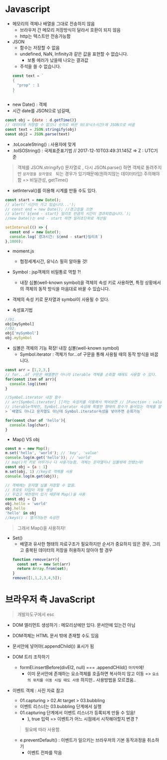 # Javascript

- 메모리의 객체나 배열을 그대로 전송하지 않음 
  + 브라우저 간 메모리 저장방식이 달라서 호환이 되지 않음
  + http는 텍스트만 전송가능함
- JSON
  + 함수는 저장할 수 없음
  + undefined, NaN, Infinity과 같은 값을 표현할 수 없습니다.
    * 보통 에러가 났을때 나오는 결과값
  + 주석을 쓸 수 없습니다.
  ```js
  const text = `
  {
    "prop" : 1
  }
  `
  ```
- new Date() : 객체
- 시간 date를 JSON으로 넘길때, 
```js
const obj = {date : d.getTime()} 
// 데이터에 저장할 수 없으니 숫자로 바꾼 뒤(유닉스시간)에 JSON으로 바꿈  
const text = JSON.stringify(obj)
const obj2 = JSON.parse(text)
```
- .toLocaleString() : 사용자에 맞게 
- .toISOString() : 국제표준표기법 // 2017-12-10T03:49:31.145Z => Z : UTC기준
> 객체를 JSON.stringify() 문자열로 , 다시 JSON.parse() 하면 객체로 돌려주지만  `문자열을 문자열로 ` 되는 경우가 있기때문에(원하지않는 데이터타입) 주의해야함 => 비일관성, getTime()
- setInterval()를 이용해 시계를 만들 수도 있다.
```js
const start = new Date();
// alert('시간이 가고 있습니다...');
// const end = new Date(); //경고창을 끄면
// alert(`${end - start} 밀리초 만큼의 시간이 경과되었습니다.`); 
//new Date()는 end - start 하면 밀리초단위로 계산됨

setInterval(() => {
  const end = new Date();
  console.log(`경과시간: ${end - start}밀리초`)
},1000);
```
- moment.js 
  * 협정세계시간, 유닉스 필히 알아둘 것!

- Symbol : jsp객체의 비밀통로 역할 ?!
  * 내장 심볼(well-known symbol)을 객체의 속성 키로 사용하면, 특정 상황에서의 객체의 동작 방식을 마음대로 바꿀 수 있습니다.
- 객체의 속성 키로 문자열과 symbol이 사용될 수 있다.
- 속성표기법
```js
//01.
obj[mySymbol]
//02.
obj['mySymbol']
obj.mySymbol
```
- 심볼은 객체의 기능 확장! 내장 심볼(well-known symbol)
  * Symbol.iterator : 객체가 for...of 구문을 통해 사용될 때의 동작 방식을 바꿉니다.
```js
const arr = [1,2,3,]
// for...of 구문은 배열뿐만 아니라 iterable 객체를 순회할 떄에도 사용할 수 있다.
for(const item of arr){
  console.log(item)
}

//Symbol.iterator 내장 함수
// arr[Symbol.iterator] []라는 속성키를 이용해서 찍어보면 // [Function : value]
// iterable객체란, Symbol.iterator 속성에 특별한 형태의 함수가 들어있는 객체를 말함
> `배열도 아니고 문자열도 아닌데 Symbol.iterator속성을 넣어주면 순회가능`

for(const char of 'hello'){
  console.log(char);
}
```
- Map() VS obj
```js
const m = new Map();
m.set('hello', 'world'); // 'key', 'value'
console.log(m.get('hello')); // 'world'
// map()의 키로 아무거나 다 사용가능함. 객체는 문자열이나 심볼밖에 안됐는데!
const obj = {a : 1}
m.set(obj, 1) //key로 객체를 사용
console.log(m.get(obj));

// 객체에는 문자열 심볼 저장할 수 없음.
// 프로토 타입이 자동 생성
// 무겁고 제한점이 있기 때문에 Map()을 사용
const obj = {}
obj.hello = 'world'
obj.hello
'hello' in obj
//keys() : 열거가능한 속성만

```
> 그래서 Map()을 사용하자!
- Set()
  + 배열과 유사한 형태의 자료구조가 필요하지만 순서가 중요하지 않은 경우, 그리고 중복된 데이터의 저장을 허용하지 않아야 할 경우
  ```js
  function remove(arr){
    const set = new Set(arr)
    return Array.from(set);
  }
  remove([1,1,2,3,4,5]);
  ```



# 브라우저 측 JavaScript 
> 개발자도구에서 esc  
- DOM 엘리먼트 생성하기 : 메모리상에만 있다. 문서안에 있는건 아님
- DOM객체는 HTML 문서 밖에 존재할 수도 있음
- 문서안에 넣어야(.appendChild()) 표시가 됨
- DOM 트리 조작하기
  + formEl.insertBefore(divEl2, null) === .appendCHild() `마지막`에!
    * 이미 문서안에 존재하는 요소객체를 호출하면 복사하지 않고 이동 => `요소의 위치를 이동 시킬 때도 사용` 하지만.. 사용방법을 모르겠움..    
- 이벤트 객체 : 사진 자료 참고
  + 01.capturing > 02.At target > 03.bubbling
  + 이벤트 리스너는 03.bubbling 단계에서 실행
  + 01.capturing 단계에서 이벤트 리스너가 등록되게 만들 수 있음!
    * }, true 입력 => 이벤트가 어느 시점에서 시작해야할지 변경 ?
  > 필요에 따라 사용함. 

  + e.preventDefault() : 이벤트가 일으키는 브라우저의 기본 동작과정을 취소하기
    * 이벤트 전파를 막음